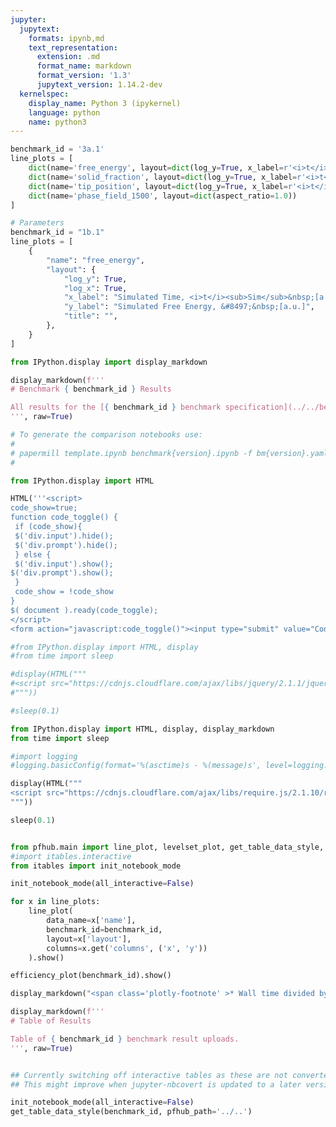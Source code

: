 ```yaml
---
jupyter:
  jupytext:
    formats: ipynb,md
    text_representation:
      extension: .md
      format_name: markdown
      format_version: '1.3'
      jupytext_version: 1.14.2-dev
  kernelspec:
    display_name: Python 3 (ipykernel)
    language: python
    name: python3
---
```


```python papermill={"duration": 0.0119, "end_time": "2023-03-14T23:15:19.612093", "exception": false, "start_time": "2023-03-14T23:15:19.600193", "status": "completed"} tags=["parameters"]
benchmark_id = '3a.1'
line_plots = [
    dict(name='free_energy', layout=dict(log_y=True, x_label=r'<i>t</i>', y_label=r'&#8497;', range_y=[1.8e6, 2.4e6], title="Free Energy v Time")),
    dict(name='solid_fraction', layout=dict(log_y=True, x_label=r'<i>t</i>')),
    dict(name='tip_position', layout=dict(log_y=True, x_label=r'<i>t</i>')),
    dict(name='phase_field_1500', layout=dict(aspect_ratio=1.0))
]
```

```python papermill={"duration": 0.007376, "end_time": "2023-03-14T23:15:19.621725", "exception": false, "start_time": "2023-03-14T23:15:19.614349", "status": "completed"} tags=["injected-parameters"]
# Parameters
benchmark_id = "1b.1"
line_plots = [
    {
        "name": "free_energy",
        "layout": {
            "log_y": True,
            "log_x": True,
            "x_label": "Simulated Time, <i>t</i><sub>Sim</sub>&nbsp;[a.u.]",
            "y_label": "Simulated Free Energy, &#8497;&nbsp;[a.u.]",
            "title": "",
        },
    }
]

```

```python papermill={"duration": 0.009881, "end_time": "2023-03-14T23:15:19.633337", "exception": false, "start_time": "2023-03-14T23:15:19.623456", "status": "completed"} tags=[]
from IPython.display import display_markdown

display_markdown(f'''
# Benchmark { benchmark_id } Results

All results for the [{ benchmark_id } benchmark specification](../../benchmarks/benchmark{ benchmark_id }.ipynb/).
''', raw=True)
```

```python papermill={"duration": 0.007116, "end_time": "2023-03-14T23:15:19.642400", "exception": false, "start_time": "2023-03-14T23:15:19.635284", "status": "completed"} tags=[]
# To generate the comparison notebooks use:
# 
# papermill template.ipynb benchmark{version}.ipynb -f bm{version}.yaml
#
```

```python papermill={"duration": 0.01249, "end_time": "2023-03-14T23:15:19.656762", "exception": false, "start_time": "2023-03-14T23:15:19.644272", "status": "completed"} tags=[]
from IPython.display import HTML

HTML('''<script>
code_show=true; 
function code_toggle() {
 if (code_show){
 $('div.input').hide();
 $('div.prompt').hide();
 } else {
 $('div.input').show();
$('div.prompt').show();
 }
 code_show = !code_show
} 
$( document ).ready(code_toggle);
</script>
<form action="javascript:code_toggle()"><input type="submit" value="Code Toggle"></form>''')
```

```python papermill={"duration": 0.618143, "end_time": "2023-03-14T23:15:20.277008", "exception": false, "start_time": "2023-03-14T23:15:19.658865", "status": "completed"} tags=[]
#from IPython.display import HTML, display
#from time import sleep

#display(HTML("""
#<script src="https://cdnjs.cloudflare.com/ajax/libs/jquery/2.1.1/jquery.min.js"></script>
#"""))

#sleep(0.1)

from IPython.display import HTML, display, display_markdown
from time import sleep

#import logging
#logging.basicConfig(format='%(asctime)s - %(message)s', level=logging.DEBUG)

display(HTML("""
<script src="https://cdnjs.cloudflare.com/ajax/libs/require.js/2.1.10/require.min.js"></script>
"""))

sleep(0.1)


from pfhub.main import line_plot, levelset_plot, get_table_data_style, plot_order_of_accuracy, get_result_data, efficiency_plot
#import itables.interactive
from itables import init_notebook_mode

init_notebook_mode(all_interactive=False)
```

```python papermill={"duration": 8.248587, "end_time": "2023-03-14T23:15:28.528025", "exception": false, "start_time": "2023-03-14T23:15:20.279438", "status": "completed"} tags=[]
for x in line_plots:
    line_plot(
        data_name=x['name'],
        benchmark_id=benchmark_id,
        layout=x['layout'],
        columns=x.get('columns', ('x', 'y'))
    ).show()
```

```python papermill={"duration": 2.0242, "end_time": "2023-03-14T23:15:30.657982", "exception": false, "start_time": "2023-03-14T23:15:28.633782", "status": "completed"} tags=[]
efficiency_plot(benchmark_id).show()

display_markdown("<span class='plotly-footnote' >* Wall time divided by the total simulated time.</span>", raw=True)

```

```python papermill={"duration": 0.114061, "end_time": "2023-03-14T23:15:30.882142", "exception": false, "start_time": "2023-03-14T23:15:30.768081", "status": "completed"} tags=[]
display_markdown(f'''
# Table of Results

Table of { benchmark_id } benchmark result uploads.
''', raw=True)
```

```python papermill={"duration": 0.118401, "end_time": "2023-03-14T23:15:31.118926", "exception": false, "start_time": "2023-03-14T23:15:31.000525", "status": "completed"} tags=[]

```

```python papermill={"duration": 1.066946, "end_time": "2023-03-14T23:15:32.307420", "exception": false, "start_time": "2023-03-14T23:15:31.240474", "status": "completed"} tags=[]
## Currently switching off interactive tables as these are not converted to HTML properly.
## This might improve when jupyter-nbcovert is updated to a later version.

init_notebook_mode(all_interactive=False)
get_table_data_style(benchmark_id, pfhub_path='../..')
```

```python papermill={"duration": 0.10677, "end_time": "2023-03-14T23:15:32.523289", "exception": false, "start_time": "2023-03-14T23:15:32.416519", "status": "completed"} tags=[]

```
